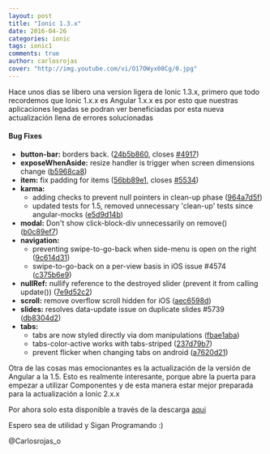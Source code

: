 ```yaml
---
layout: post
title: "Ionic 1.3.x"
date: 2016-04-26
categories: ionic
tags: ionic1
comments: true
author: carlosrojas
cover: "http://img.youtube.com/vi/O17OWyx08Cg/0.jpg"
---
```

Hace unos dias se libero una version ligera de Ionic 1.3.x, primero que todo recordemos que Ionic 1.x.x es Angular 1.x.x es por esto
que nuestras aplicaciones legadas se podran ver beneficiadas por esta nueva actualización llena de errores solucionadas 

#### Bug Fixes

* **button-bar:** borders back. ([24b5b860](https://github.com/driftyco/ionic/commit/24b5b860), closes [#4917](https://github.com/driftyco/ionic/issues/4917))
* **exposeWhenAside:** resize handler is trigger when screen dimensions change ([b5968ca8](https://github.com/driftyco/ionic/commit/b5968ca8))
* **item:** fix padding for items ([56bb89e1](https://github.com/driftyco/ionic/commit/56bb89e1), closes [#5534](https://github.com/driftyco/ionic/issues/5534))
* **karma:**
  * adding checks to prevent null pointers in clean-up phase ([964a7d5f](https://github.com/driftyco/ionic/commit/964a7d5f))
  * updated tests for 1.5, removed unnecessary 'clean-up' tests since angular-mocks  ([e5d9d14b](https://github.com/driftyco/ionic/commit/e5d9d14b))
* **modal:** Don't show click-block-div unnecessarily on remove() ([b0c89ef7](https://github.com/driftyco/ionic/commit/b0c89ef7))
* **navigation:**
  * preventing swipe-to-go-back when side-menu is open on the right ([9c614d31](https://github.com/driftyco/ionic/commit/9c614d31))
  * swipe-to-go-back on a per-view basis in iOS issue #4574 ([c375b6e9](https://github.com/driftyco/ionic/commit/c375b6e9))
* **nullRef:** nullify reference to the destroyed slider (prevent it from calling update()) ([7e9d52c2](https://github.com/driftyco/ionic/commit/7e9d52c2))
* **scroll:** remove overflow scroll hidden for iOS ([aec6598d](https://github.com/driftyco/ionic/commit/aec6598d))
* **slides:** resolves data-update issue on duplicate slides #5739 ([db8304d2](https://github.com/driftyco/ionic/commit/db8304d2))
* **tabs:**
  * tabs are now styled directly via dom manipulations ([fbae1aba](https://github.com/driftyco/ionic/commit/fbae1aba))
  * tabs-color-active works with tabs-striped ([237d79b7](https://github.com/driftyco/ionic/commit/237d79b7))
  * prevent flicker when changing tabs on android ([a7620d21](https://github.com/driftyco/ionic/commit/a7620d21))

Otra de las cosas mas emocionantes es la actualización de la versión de Angular a la 1.5. Esto es realmente interesante, porque
abre la puerta para empezar a utilizar Componentes y de esta manera estar mejor preparada para la actualización a Ionic 2.x.x

Por ahora solo esta disponible a través de la descarga [aqui](http://code.ionicframework.com/1.3.0/ionic-v1.3.0.zip)

Espero sea de utilidad y Sigan Programando :)

@Carlosrojas_o
